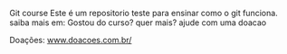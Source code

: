 Git course
Este é um repositorio teste para ensinar como o git funciona.
saiba mais em: 
Gostou do curso? quer mais? ajude com uma doacao

Doações: www.doacoes.com.br/